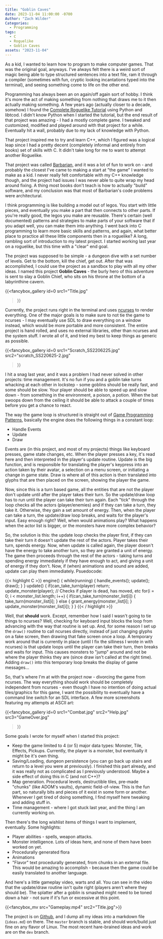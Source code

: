 ```yaml
---
title: "Goblin Caves"
date: 2023-11-04 11:00:00 -0700
Author: "Zach Wilder"
Categories:
  - Programming
tags:
  - C
  - Roguelike
  - Goblin Caves
assets: "2023-11-04"
---
```

As a kid, I wanted to learn how to program to make computer games. That was the
original goal, anyways. I've always felt there is a weird sort of magic being
able to type structured sentences into a text file, ram it through a compiler
(sometimes with fun, cryptic looking incantations typed into the terminal), and
seeing something come to life on the other end. 

Programming has always been an on again/off again sort of hobby. I think it's
more the act of making something from nothing that draws me to it then actually
making something. A few years ago (actually closer to a decade, somehow) I found
the [Complete Roguelike
Tutorial](https://www.roguebasin.com/index.php/Complete_Roguelike_Tutorial,_using_python%2Blibtcod)
using Python and libtcod. I didn't know Python when I started the tutorial, but
the end result of that project was amazing - I had a mostly complete game. I
tweaked and customized, modified and played around with that project for a
while. Eventually hit a wall, probably due to my lack of knowledge with Python.
<!--more-->
That project inspired me to try and learn C++, which I figured was a logical
leap since I had a pretty decent (completely informal and entirely from books)
set of skills with C. It didn't take long for me to want to attempt another
Roguelike.

That project was called [Barbarian](/tags/barbarian/), and it was a lot of fun
to work on - and probably the closest I've came to making a start at "the game"
I wanted to make as a kid. I never really felt comfortable with my C++ knowledge
though, and the project had issues I was never able to quite wrap my head around
fixing. A thing most books don't teach is how to actually "build" software, and
my conclusion was that most of Barbarian's code problems were architectural.

I think programming is like building a model out of legos. You start with little
pieces, and eventually you make a part that then connects to other parts. If
you're really good, the legos you make are reusable. There's certain (well
documented) patterns and strategies to make parts of your software that if you
adapt well, you can make them into anything. I went back into C programming to
learn more basic skills and patterns, and again, what better place to practice
all these little components then in a roguelike? A long, rambling sort of
introduction to my latest project. I started working last year on a roguelike,
but this time with a "clear" end goal. 

The project was supposed to be simple - a dungeon dive with a set number of
levels. Get to the bottom, kill the chief, get out. After that was accomplished,
I could use the project as a sandbox to play with all my other ideas. I named
this project **Goblin Caves** - the burly hero of this adventure is sent to slay
a Goblin Chief, who sits on his throne at the bottom of a labyrinthine cavern. 

{{<fancybox_gallery id=0
  src1="Title.jpg"
>}}

Currently, the project runs right in the terminal and uses
[ncurses](https://en.wikipedia.org/wiki/Ncurses) to render everything. One of
the major goals is to make sure to not tie the game to ncurses - I may
eventually use SDL to draw everything on a window instead, which would be more
portable and more consistent. The entire project is hand rolled, and uses no
external libraries, other than ncurses and the system stuff. I wrote all of it,
and tried my best to keep things as generic as possible.

{{<fancybox_gallery id=0
  src1="Scratch_SS2206225.jpg"
  src2="scratch_SS220625-2.jpg"
>}}

I hit a snag last year, and it was a problem I had never solved in other
projects: time management. It's no fun if you and a goblin take turns whacking
at each other in lockstep - some goblins should be really fast, and some should
be slow. Your player should be able to speed up and slow down - from something
in the environment, a poison, a potion. When the bat swoops down from the
ceiling it should be able to attack a couple of times before you get a chance to
react. 

The way the game loop is structured is straight out of [Game Programming
Patterns](https://gameprogrammingpatterns.com/game-loop.html), basically the
engine does the following things in a constant loop:

- Handle Events
- Update
- Draw

Events are (in this project, and most of my projects) things like keyboard
presses, game state changes, etc. When the player presses a key, it's read here
and then interpreted in the player's update routine. Update is the big function,
and is responsible for translating the player's keypress into an action taken by
their avatar, a selection on a menu screen, or initiating a change in game
state. Draw is where all of this action is then translated into glyphs that are
then placed on the screen, showing the player the game.

Now, since this is a turn based game, all the entities that are
not the player don't update until after the player takes their turn. So the
update/draw loop has to run until the player can take their turn again. Each
"tick" through the loop checks all the actors (player/enemies) and if they can
take a turn, they take it. Otherwise, they gain  a set amount of energy. Then,
when the player can take a turn, the update/draw loop breaks, and waits for the
player's input. Easy enough right? Well, when would animations play? What
happens when the actor list is bigger, or the monsters have more complex
behavior?

So, the solution is this: the update loop checks the player first, if they can
take their turn it doesn't update the rest of the actors. Player takes their
turn, spends energy. Now, when update is called again, the player doesn't have
the energy to take another turn, so they are granted a unit of energy. The game
then proceeds through the rest of the actors - taking turns and spending energy
immediately if they have enough to act, and giving a unit of energy if they
don't. Now, if (when) animations and sound are added, update can play them
immediately. Psuedocode:

{{< highlight C >}}
engine() {
    while(running) {
        handle_events();
        update();
        draw();
    }
}
update() {
    if(can_take_turn(player) return;
    update_monster(player); // Checks if player is dead, has moved, etc
    for(i = 0; i < monster_list.length; i++) {
        if(can_take_turn(monster_list[i]) {
            take_turn(monster_list[i];
        } else {
            grant_energy(monster_list[i];
        }
        update_monster(monster_list[i]);
    }
}
{{< / highlight >}}

Well, that **should** work. Except, remember how I said I wasn't going to tie
things to ncurses? Well, checking for keyboard input blocks the loop from
advancing with the way that routine is set up. And, for some reason I set up the
`draw()` routine to call ncurses directly, instead of just changing glyphs on a
fake screen, then drawing that fake screen once a loop. A temporary work around
that is currently in place (until I fix the silliness I wrote in with ncurses)
is that update loops until the player can take their turn, then breaks and waits
for input. This causes monsters to "jump" around and not be where the player
thinks they are (since draw isn't called at the right time). Adding `draw()`
into this temporary loop breaks the display of game messages...

So, that's where I'm at with the project now - divorcing the game from
ncurses. The way everything should work should be completely independent from
ncurses - even though I have no intention of doing actual tiles/graphics for
this game, I want the possibility to eventually have a command line switch for
an SDL interface. A few more screenshots featuring my attempts at ASCII art:

{{<fancybox_gallery id=0
  src1="Combat.jpg"
  src2="Help.jpg"
  src3="GameOver.jpg"
>}}

Some goals I wrote for myself when I started this project:
- Keep the game limited to 4 (or 5) major data types: Monster, Tile, Effects,
  Pickups. Currently, the player is a monster, but eventually it might be it's
own thing. 
- Saving/Loading, dungeon persistence (you can go back up stairs and return to a
  level you were at previously). I finished this part already, and it was
really not as complicated as I previously understood. Maybe a side effect of
doing this in C (and not C++)? 
- Map generation. Procedural levels, destructible tiles, pre-made "chunks" (like
  ADOM's vaults), dynamic field-of-view. This is the fun part, so naturally bits
and pieces of it exist in some form or another. Whenever I get tired of doing
something, I find myself here tweaking and adding stuff in.
- Time management - where I got stuck last year, and the thing I am currently
  working on.

Then there's the long wishlist items of things I want to implement, eventually.
Some highlights:
- Player abilities - spells, weapon attacks.
- Monster intelligence. Lots of ideas here, and none of them have been worked on
  yet. 
- Procedurally generated flora
- Animations
- "Flavor" text procedurally generated, from chunks in an external file. This
  would be amazing to accomplish - because then the game could be easily
translated to another language. 

And here's a little gameplay video, warts and all. You can see in the video that
the update/draw routine isn't quite right (players aren't where they should be).
The splatter after a goblin is smashed might need to be toned down a hair -
not sure if it's fun or excessive at this point. 

{{<fancybox_mv src="Gameplay.mp4" src2="Title.jpg">}}

The project is on [Github](https://github.com/zwilder/goblincaves), and I dump
all my ideas into a markdown file (`ideas.md`) on there. The `master` branch is
stable, and should work/build just fine on any flavor of Linux. The most recent
hare-brained ideas and work are on the `dev` branch. 

